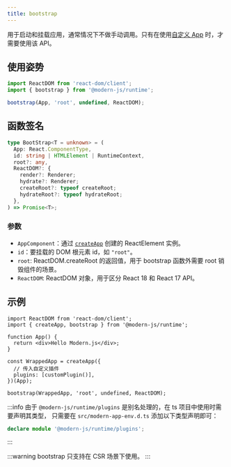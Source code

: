 ```yaml
---
title: bootstrap
---
```


用于启动和挂载应用，通常情况下不做手动调用。只有在使用[自定义 App](/docs/guides/concept/entries#自定义-app) 时，才需要使用该 API。

## 使用姿势

```ts
import ReactDOM from 'react-dom/client';
import { bootstrap } from '@modern-js/runtime';

bootstrap(App, 'root', undefined, ReactDOM);
```

## 函数签名

```ts
type BootStrap<T = unknown> = (
  App: React.ComponentType,
  id: string | HTMLElement | RuntimeContext,
  root?: any,
  ReactDOM?: {
    render?: Renderer;
    hydrate?: Renderer;
    createRoot?: typeof createRoot;
    hydrateRoot?: typeof hydrateRoot;
  },
) => Promise<T>;
```

### 参数

- `AppComponent`：通过 [`createApp`](./create-app) 创建的 ReactElement 实例。
- `id`：要挂载的 DOM 根元素 id，如 `"root"`。
- `root`: ReactDOM.createRoot 的返回值，用于 bootstrap 函数外需要 root 销毁组件的场景。
- `ReactDOM`: ReactDOM 对象，用于区分 React 18 和 React 17 API。

## 示例

```tsx
import ReactDOM from 'react-dom/client';
import { createApp, bootstrap } from '@modern-js/runtime';

function App() {
  return <div>Hello Modern.js</div>;
}

const WrappedApp = createApp({
  // 传入自定义插件
  plugins: [customPlugin()],
})(App);

bootstrap(WrappedApp, 'root', undefined, ReactDOM);
```

:::info
由于 `@modern-js/runtime/plugins` 是别名处理的，在 ts 项目中使用时需要声明其类型， 只需要在 `src/modern-app-env.d.ts` 添加以下类型声明即可：

```ts
declare module '@modern-js/runtime/plugins';
```
:::

:::warning
bootstrap 只支持在 CSR 场景下使用。
:::
